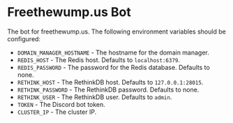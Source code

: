 # Freethewump.us Bot
The bot for freethewump.us. The following environment variables should be configured:
- `DOMAIN_MANAGER_HOSTNAME` - The hostname for the domain manager.
- `REDIS_HOST` - The Redis host. Defaults to `localhost:6379`.
- `REDIS_PASSWORD` - The password for the Redis database. Defaults to none.
- `RETHINK_HOST` - The RethinkDB host. Defaults to `127.0.0.1:28015`.
- `RETHINK_PASSWORD` - The RethinkDB password. Defaults to none.
- `RETHINK_USER` - The RethinkDB user. Defaults to `admin`.
- `TOKEN` - The Discord bot token.
- `CLUSTER_IP` - The cluster IP.
